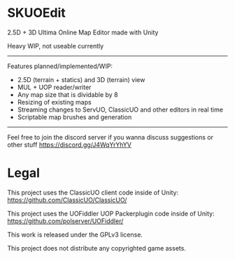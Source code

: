 # SKUOEdit
2.5D + 3D Ultima Online Map Editor made with Unity

Heavy WIP, not useable currently

---
Features planned/implemented/WIP:
  * 2.5D (terrain + statics) and 3D (terrain) view
  * MUL + UOP reader/writer
  * Any map size that is dividable by 8
  * Resizing of existing maps
  * Streaming changes to ServUO, ClassicUO and other editors in real time
  * Scriptable map brushes and generation

---
Feel free to join the discord server if you wanna discuss suggestions or other stuff https://discord.gg/J4WqYrYhYV


# Legal
This project uses the ClassicUO client code inside of Unity: https://github.com/ClassicUO/ClassicUO/

This project uses the UOFiddler UOP Packerplugin code inside of Unity: https://github.com/polserver/UOFiddler/

This work is released under the GPLv3 license. 

This project does not distribute any copyrighted game assets.
